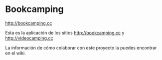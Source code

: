 # Bookcamping

http://bookcamping.cc

Esta es la aplicación de los sitios http://bookcamping.cc y http://videocamping.cc

La información de cómo colaborar con este proyecto la puedes encontrar en el wiki.

